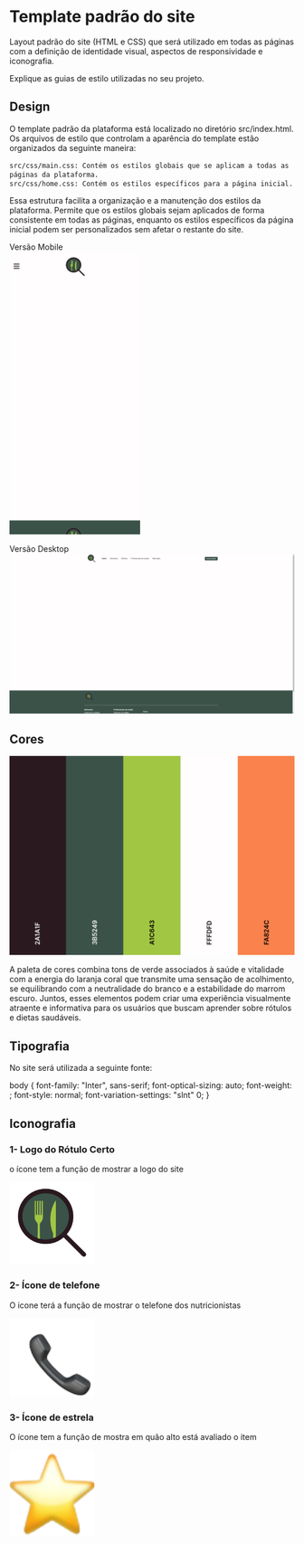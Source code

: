# Template padrão do site

Layout padrão do site (HTML e CSS) que será utilizado em todas as páginas com a definição de identidade visual, aspectos de responsividade e iconografia.

Explique as guias de estilo utilizadas no seu projeto.

## Design

O template padrão da plataforma está localizado no diretório src/index.html. Os arquivos de estilo que controlam a aparência do template estão organizados da seguinte maneira:

    src/css/main.css: Contém os estilos globais que se aplicam a todas as páginas da plataforma.
    src/css/home.css: Contém os estilos específicos para a página inicial.

Essa estrutura facilita a organização e a manutenção dos estilos da plataforma. Permite que os estilos globais sejam aplicados de forma consistente em todas as páginas, enquanto os estilos específicos da página inicial podem ser personalizados sem afetar o restante do site.

Versão Mobile <br />
<img src="img/template/template_mobile.png" alt="template mobile" height="500" />

Versão Desktop
<img src="img/template/template_desktop.png" alt="template desktop" />


## Cores

<img src="img/template/paletafinal.png" alt="paletafinal" />

A paleta de cores combina tons de verde associados à saúde e vitalidade com a energia do laranja coral que transmite uma sensação de acolhimento, se equilibrando com a neutralidade do branco e a estabilidade do marrom escuro. Juntos, esses elementos podem criar uma experiência visualmente atraente e informativa para os usuários que buscam aprender sobre rótulos e dietas saudáveis.


## Tipografia

No site será utilizada a seguinte fonte:

body { font-family: "Inter", sans-serif; font-optical-sizing: auto; font-weight: <weight>; font-style: normal; font-variation-settings: "slnt" 0; }

## Iconografia

### 1- Logo do Rótulo Certo
o ícone tem a função de mostrar a logo do site

<img src="img/template/logoRC.png" width="150" alt="logodosite" />

### 2- Ícone de telefone
O icone terá a função de mostrar o telefone dos nutricionistas

<img src="img/template/iconetel.png" width="150" alt="iconetelefone" />

### 3- Ícone de estrela
O ícone tem a função de mostra em quão alto está avaliado o item

<img src="img/template/iconeestrela.png" width="150" alt="iconeestrela" />
